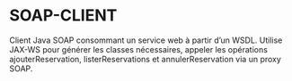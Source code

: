 # SOAP-CLIENT
Client Java SOAP consommant un service web à partir d’un WSDL. Utilise JAX-WS pour générer les classes nécessaires, appeler les opérations ajouterReservation, listerReservations et annulerReservation via un proxy SOAP.
